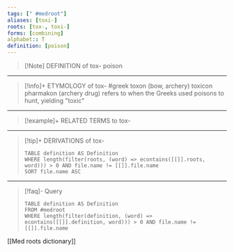 ```yaml
---
tags: [" #medroot"]
aliases: [toxi-]
roots: [tox-, toxi-]
forms: [combining]
alphabet:: T
definition: [poison]
---
```

>[!Note] DEFINITION of tox-
>poison
_____
>[!info]+ ETYMOLOGY of tox-
>#greek toxon (bow, archery)
>toxicon pharmakon (archery drug) refers to when the Greeks used poisons to hunt, yielding "toxic"
_____
>[!example]+ RELATED TERMS to tox-
>
_____
>[!tip]+ DERIVATIONS of tox-
>```dataview
>TABLE definition AS Definition 
>WHERE length(filter(roots, (word) => econtains([[]].roots, word))) > 0 AND file.name != [[]].file.name
>SORT file.name ASC
>```
___
>[!faq]- Query
>```dataview
>TABLE definition AS Definition
>FROM #medroot
>WHERE length(filter(definition, (word) => econtains([[]].definition, word))) > 0 AND file.name != [[]].file.name
>```

[[Med roots dictionary]]